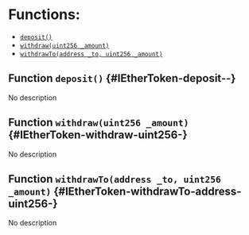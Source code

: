 

# Functions:
- [`deposit()`](#IEtherToken-deposit--)
- [`withdraw(uint256 _amount)`](#IEtherToken-withdraw-uint256-)
- [`withdrawTo(address _to, uint256 _amount)`](#IEtherToken-withdrawTo-address-uint256-)


## Function `deposit()` {#IEtherToken-deposit--}
No description
## Function `withdraw(uint256 _amount)` {#IEtherToken-withdraw-uint256-}
No description
## Function `withdrawTo(address _to, uint256 _amount)` {#IEtherToken-withdrawTo-address-uint256-}
No description

